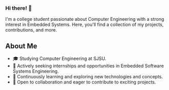 ### Hi there! 👋

I'm a college student passionate about Computer Engineering with a strong interest in Embedded Systems. Here, you'll find a collection of my projects, contributions, and more.

## About Me

- 🎓 Studying Computer Engineering at SJSU.
- 💼 Actively seeking internships and opportunities in Embedded Software Systems Engineering.
- 🌱 Continuously learning and exploring new technologies and concepts.
- 🤝 Open to collaboration and eager to contribute to exciting projects.

<!--
**merlinMorgan16/merlinMorgan16** is a ✨ _special_ ✨ repository because its `README.md` (this file) appears on your GitHub profile.

Here are some ideas to get you started:

- 🔭 I’m currently working on ...
- 🌱 I’m currently learning ...
- 👯 I’m looking to collaborate on ...
- 🤔 I’m looking for help with ...
- 💬 Ask me about ...
- 📫 How to reach me: ...
- 😄 Pronouns: ...
- ⚡ Fun fact: ...

# Hello, I'm [Your Name] 👋

I'm a college student passionate about [Your Major/Field] with a strong interest in [specific interests or areas]. Here, you'll find a collection of my projects, contributions, and more.

## About Me

- 🎓 Studying [Your Major/Field] at [Your University].
- 💼 Actively seeking internships and opportunities in [Your Area of Interest].
- 🌱 Continuously learning and exploring new technologies and concepts.
- 🤝 Open to collaboration and eager to contribute to exciting projects.

## What I'm Working On

- 🚀 Currently working on [a project or personal goal].
- 🌐 Exploring [a new technology or framework] to broaden my skillset.
- 📚 Learning [a specific subject or language] to deepen my knowledge.

## Projects

Here are some of the projects I'm proud of:

1. [Project Name](Link to Project): A brief description of the project, its purpose, and your role.
2. [Project Name](Link to Project): Another project you'd like to showcase.
3. [Project Name](Link to Project): Highlight any personal or collaborative projects.

## Skills

- 🔧 [Skill 1]: Brief description of your proficiency.
- 🔧 [Skill 2]: Mention another skill or technology you're skilled in.
- 🔧 [Skill 3]: Highlight additional skills relevant to your field.

## Connect with Me

- 📫 Feel free to [email me](mailto:youremail@example.com).
- 💼 Connect with me on [LinkedIn](https://www.linkedin.com/in/yourprofile).
- 🌐 Check out my [personal website](https://yourwebsite.com) for more details.

## Let's Collaborate

I'm always open to new opportunities, collaborations, and connecting with fellow developers and students. If you have an exciting project or opportunity in mind, don't hesitate to reach out! 

Thanks for visiting, and let's build something amazing together! 🚀

-->
